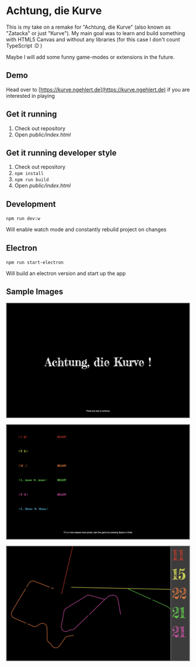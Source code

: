 # Achtung, die Kurve

This is my take on a remake for "Achtung, die Kurve" (also known as "Zatacka" or just "Kurve").
My main goal was to learn and build something with HTML5 Canvas and without any libraries (for this case I don't count TypeScript :D )

Maybe I will add some funny game-modes or extensions in the future.

## Demo
Head over to [https://kurve.ngehlert.de](https://kurve.ngehlert.de) if you are interested in playing

## Get it running

 1. Check out repository
 2. Open *public/index.html*

## Get it running developer style

 1. Check out repository
 2. `npm install`
 3. `npm run build`
 4. Open *public/index.html*

## Development
`npm run dev:w`

Will enable watch mode and constantly rebuild project on changes

## Electron
`npm run start-electron`

Will build an electron version and start up the app
 
## Sample Images
![Sample 1](sample-1.png "Sample 1")
 
![Sample 2](sample-2.png "Sample 2")

![Sample 3](sample-3.png "Sample 3")
